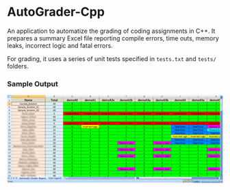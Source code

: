 # AutoGrader-Cpp
An application to automatize the grading of coding assignments in C++. It prepares a summary
Excel file reporting compile errors, time outs, memory leaks, incorrect logic and fatal errors. 

For grading, it uses a series of unit tests specified in ```tests.txt``` and ```tests/``` folders. 

### Sample Output

<img src="sample_output.png">
